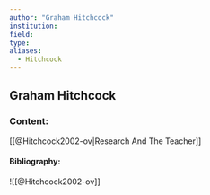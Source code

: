 ```yaml
---
author: "Graham Hitchcock"
institution:
field:
type:
aliases:
  - Hitchcock
---
```


## Graham Hitchcock

### Content:
[[@Hitchcock2002-ov|Research And The Teacher]]

#### Bibliography:

![[@Hitchcock2002-ov]]